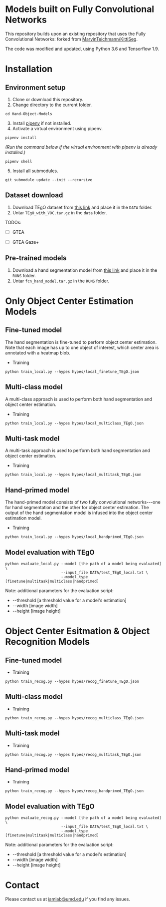 # Models built on Fully Convolutional Networks
This repository builds upon an existing repository that uses the Fully Convolutional Networks: forked from [MarvinTeichmann/KittiSeg](https://github.com/MarvinTeichmann/KittiSeg).

The code was modified and updated, using Python 3.6 and Tensorflow 1.9.

# Installation
## Environment setup
1. Clone or download this repository.
2. Change directory to the current folder.
  ```
  cd Hand-Object-Models
  ```
3. Install [pipenv](https://pipenv.pypa.io/en/latest/install/) if not installed.
4. Activate a virtual environment using pipenv.
  ```
  pipenv install
  ```
  *(Run the command below if the virtual environment with pipenv is already installed.)*
  ```
  pipenv shell
  ```
5. Install all submodules.
  ```
  git submodule update --init --recursive
  ```

## Dataset download
1. Download TEgO dataset from [this link](https://drive.google.com/file/d/18CuMGlRzkmN9rouzWA-eql3-Wm1eLw7K/view?usp=sharing) and place it in the `DATA` folder.
2. Untar `TEgO_with_VOC.tar.gz` in the `data` folder.

TODOs:
- [ ] GTEA
- [ ] GTEA Gaze+


## Pre-trained models
1. Download a hand segmentation model from [this link](https://drive.google.com/file/d/1YpOghS_KGya_4yasO9ejLAudE8cyq3Fl/view?usp=sharing) and place it in the `RUNS` folder.
2. Untar `fcn_hand_model.tar.gz` in the `RUNS` folder.


# Only Object Center Estimation Models

## Fine-tuned model
The hand segmentation is fine-tuned to perform object center estimation. Note that each image has up to one object of interest, which center area is annotated with a heatmap blob.

* Training
```
python train_local.py --hypes hypes/local_finetune_TEgO.json
```


## Multi-class model
A multi-class approach is used to perform both hand segmentation and object center estimation.

* Training
```
python train_local.py --hypes hypes/local_multiclass_TEgO.json
```


## Multi-task model
A multi-task approach is used to perform both hand segmentation and object center estimation.

* Training
```
python train_local.py --hypes hypes/local_multitask_TEgO.json
```


## Hand-primed model
The hand-primed model consists of two fully convolutional networks---one for hand segmentation and the other for object center estimation. The output of the hand segmentation model is infused into the object center estimation model.

* Training
```
python train_local.py --hypes hypes/local_handprimed_TEgO.json
```

## Model evaluation with TEgO
```
python evaluate_local.py --model [the path of a model being evaluated] \
                         --input_file DATA/test_TEgO_local.txt \
                         --model_type [finetune|multitask|multiclass|handprimed]
```

Note: additional parameters for the evaluation script: 
- --threshold [a threshold value for a model's estimation]
- --width [image width]
- --height [image height]


# Object Center Esitmation & Object Recognition Models


## Fine-tuned model
* Training
```
python train_recog.py --hypes hypes/recog_finetune_TEgO.json
```


## Multi-class model
* Training
```
python train_recog.py --hypes hypes/recog_multiclass_TEgO.json
```


## Multi-task model
* Training
```
python train_recog.py --hypes hypes/recog_multitask_TEgO.json
```


## Hand-primed model
* Training
```
python train_recog.py --hypes hypes/recog_handprimed_TEgO.json
```


## Model evaluation with TEgO
```
python evaluate_recog.py --model [the path of a model being evaluated] \
                         --input_file DATA/test_TEgO_local.txt \
                         --model_type [finetune|multitask|multiclass|handprimed]
```

Note: additional parameters for the evaluation script: 
- --threshold [a threshold value for a model's estimation]
- --width [image width]
- --height [image height]


# Contact
Please contact us at iamlab@umd.edu if you find any issues.